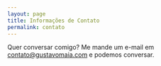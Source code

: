 ```yaml
---
layout: page
title: Informações de Contato
permalink: contato
---
```


Quer conversar comigo? Me mande um e-mail em contato@gustavomaia.com e podemos conversar. 

